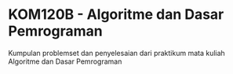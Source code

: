 # KOM120B - Algoritme dan Dasar Pemrograman
Kumpulan problemset dan penyelesaian dari praktikum mata kuliah Algoritme dan Dasar Pemrograman